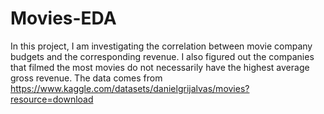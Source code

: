# Movies-EDA
In this project, I am investigating the correlation between movie company budgets and the corresponding revenue. I also figured out the companies that filmed the most movies do not necessarily have the highest average gross revenue. The data comes from https://www.kaggle.com/datasets/danielgrijalvas/movies?resource=download
